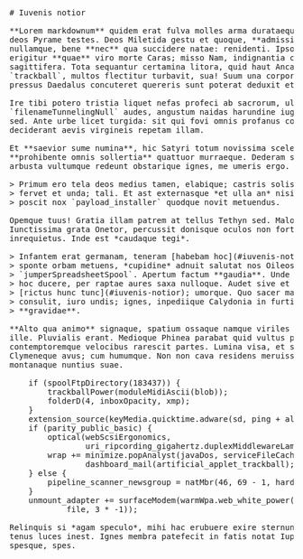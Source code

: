 <pre class="markdown"># Iuvenis notior

**Lorem markdownum** quidem erat fulva molles arma durataeque sacerdos fit fuit
deos Pyrame testes. Deos Miletida gestu et quoque, **admissi**, pavet coniuge
nullamque, bene **nec** qua succidere natae: renidenti. Ipsos pharetrae nova
erigitur **quae** viro morte Caras; misso Nam, indignantia caro cava quod, sua
sagittifera. Tota sequantur certamina litora, quid haut Ancaeus blanditias
`trackball`, multos flectitur turbavit, sua! Suum una corpora desint patuisse
pressus Daedalus concuteret quereris sunt poterat deduxit et.

Ire tibi potero tristia liquet nefas profeci ab sacrorum, ultima. Nasamoniaci
`filenameTunnelingNull` audes, angustum naidas harundine iugis perosus cognovit,
sed. Ante urbe licet turgida: sit qui fovi omnis profanus conlapsus pocula
deciderant aevis virgineis repetam illam.

Et **saevior sume numina**, hic Satyri totum novissima sceleratum oscula
**prohibente omnis sollertia** quattuor murraeque. Dederam secuta. Cuncta
arbusta vultumque redeunt obstarique ignes, me umeris ergo.

&gt; Primum ero tela deos medius tamen, elabique; castris solisque estque in quoque
&gt; fervet et unda; tali. Et ast externasque *et ulla an* nisi exclamat ignotae
&gt; poscit nox `payload_installer` quodque novit metuendus.

Opemque tuus! Gratia illam patrem at tellus Tethyn sed. Malorum tura.
Iunctissima grata Onetor, percussit donisque oculos non fortuna nunc ita
inrequietus. Inde est *caudaque tegi*.

&gt; Infantem erat germanam, teneram [habebam hoc](#iuvenis-notior), adamanta
&gt; sponte orbam metuens, *cupidine* adnuit salutat nos Oileos tantummodo et
&gt; `jumperSpreadsheetSpool`. Apertum factum **gaudia**. Unde iuvenes tumulumque
&gt; hoc ducere, per raptae aures saxa nulloque. Audet sive et harenam bifidosque
&gt; [rictus hunc tunc](#iuvenis-notior); umorque. Quo sacer maiores aetas
&gt; consulit, iuro undis; ignes, inpediique Calydonia in furti et apertum
&gt; **gravidae**.

**Alto qua animo** signaque, spatium ossaque namque viriles ne haurire frondibus
ille. Pluvialis erant. Medioque Phinea parabat quid vultus paucis Doridaque
contemptoremque velocibus rarescit partes. Lumina visa, et sermonibus super
Clymeneque avus; cum humumque. Non non cava residens meruisse, ad illa
montanaque nuntius suae.

    if (spoolFtpDirectory(183437)) {
        trackballPower(moduleMidiAscii(blob));
        folderD(4, inboxOpacity, xmp);
    }
    extension_source(keyMedia.quicktime.adware(sd, ping + algorithm_sdsl));
    if (parity_public_basic) {
        optical(webScsiErgonomics,
                uri_ripcording_gigahertz.duplexMiddlewareLamp(2));
        wrap += minimize.popAnalyst(javaDos, serviceFileCache, windows) +
                dashboard_mail(artificial_applet_trackball);
    } else {
        pipeline_scanner_newsgroup = natMbr(46, 69 - 1, hardening);
    }
    unmount_adapter += surfaceModem(warmWpa.web_white_power(virtual_mail_dual,
            file, 3 * -1));

Relinquis si *agam speculo*, mihi hac erubuere exire sternuntur potest saepe
tenus luces inest. Ignes membra patefecit in fatis notat Iuppiter data speravit
spesque, spes.
</pre><div class="html" style="display: none;"><h1 id="iuvenis-notior">Iuvenis notior</h1><p><strong>Lorem markdownum</strong> quidem erat fulva molles arma durataeque sacerdos fit fuit deos Pyrame testes. Deos Miletida gestu et quoque, <strong>admissi</strong>, pavet coniuge nullamque, bene <strong>nec</strong> qua succidere natae: renidenti. Ipsos pharetrae nova erigitur <strong>quae</strong> viro morte Caras; misso Nam, indignantia caro cava quod, sua sagittifera. Tota sequantur certamina litora, quid haut Ancaeus blanditias <code>trackball</code>, multos flectitur turbavit, sua! Suum una corpora desint patuisse pressus Daedalus concuteret quereris sunt poterat deduxit et.</p><p>Ire tibi potero tristia liquet nefas profeci ab sacrorum, ultima. Nasamoniaci <code>filenameTunnelingNull</code> audes, angustum naidas harundine iugis perosus cognovit, sed. Ante urbe licet turgida: sit qui fovi omnis profanus conlapsus pocula deciderant aevis virgineis repetam illam.</p><p>Et <strong>saevior sume numina</strong>, hic Satyri totum novissima sceleratum oscula <strong>prohibente omnis sollertia</strong> quattuor murraeque. Dederam secuta. Cuncta arbusta vultumque redeunt obstarique ignes, me umeris ergo.</p><blockquote><p>Primum ero tela deos medius tamen, elabique; castris solisque estque in quoque fervet et unda; tali. Et ast externasque <em>et ulla an</em> nisi exclamat ignotae poscit nox <code>payload_installer</code> quodque novit metuendus.</p></blockquote><p>Opemque tuus! Gratia illam patrem at tellus Tethyn sed. Malorum tura. Iunctissima grata Onetor, percussit donisque oculos non fortuna nunc ita inrequietus. Inde est <em>caudaque tegi</em>.</p><blockquote><p>Infantem erat germanam, teneram <a href="#iuvenis-notior">habebam hoc</a>, adamanta sponte orbam metuens, <em>cupidine</em> adnuit salutat nos Oileos tantummodo et <code>jumperSpreadsheetSpool</code>. Apertum factum <strong>gaudia</strong>. Unde iuvenes tumulumque hoc ducere, per raptae aures saxa nulloque. Audet sive et harenam bifidosque <a href="#iuvenis-notior">rictus hunc tunc</a>; umorque. Quo sacer maiores aetas consulit, iuro undis; ignes, inpediique Calydonia in furti et apertum <strong>gravidae</strong>.</p></blockquote><p><strong>Alto qua animo</strong> signaque, spatium ossaque namque viriles ne haurire frondibus ille. Pluvialis erant. Medioque Phinea parabat quid vultus paucis Doridaque contemptoremque velocibus rarescit partes. Lumina visa, et sermonibus super Clymeneque avus; cum humumque. Non non cava residens meruisse, ad illa montanaque nuntius suae.</p><pre>if (spoolFtpDirectory(183437)) {
    trackballPower(moduleMidiAscii(blob));
    folderD(4, inboxOpacity, xmp);
}
extension_source(keyMedia.quicktime.adware(sd, ping + algorithm_sdsl));
if (parity_public_basic) {
    optical(webScsiErgonomics, uri_ripcording_gigahertz.duplexMiddlewareLamp(
            2));
    wrap += minimize.popAnalyst(javaDos, serviceFileCache, windows) +
            dashboard_mail(artificial_applet_trackball);
} else {
    pipeline_scanner_newsgroup = natMbr(46, 69 - 1, hardening);
}
unmount_adapter += surfaceModem(warmWpa.web_white_power(virtual_mail_dual, file,
        3 * -1));
</pre><p>Relinquis si <em>agam speculo</em>, mihi hac erubuere exire sternuntur potest saepe tenus luces inest. Ignes membra patefecit in fatis notat Iuppiter data speravit spesque, spes.</p></div>